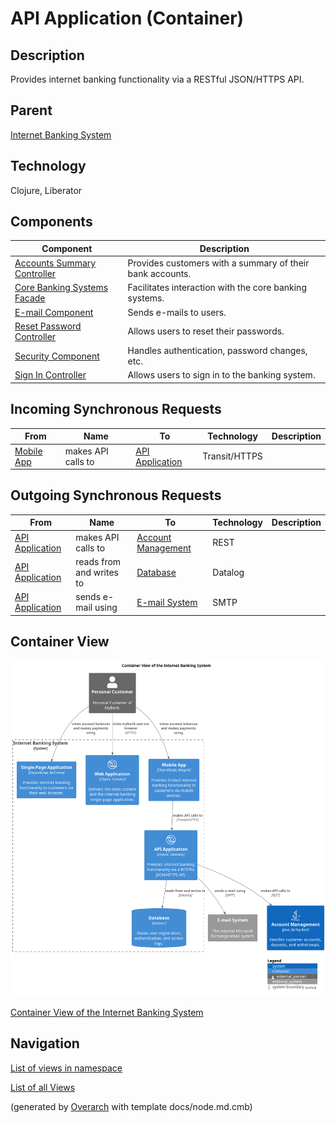 
# API Application (Container)
## Description
Provides internet banking functionality via a RESTful JSON/HTTPS API.

## Parent
[Internet Banking System](../../../mybank/digital-banking/internet-banking-system/internet-banking-system.md)

## Technology
Clojure, Liberator
## Components
| Component | Description |
|---|---|
| [Accounts Summary Controller](../../../mybank/digital-banking/internet-banking-system/accounts-summary-controller.md)| Provides customers with a summary of their bank accounts. |
| [Core Banking Systems Facade](../../../mybank/digital-banking/internet-banking-system/core-banking-systems-facade.md)| Facilitates interaction with the core banking systems. |
| [E-mail Component](../../../mybank/digital-banking/internet-banking-system/email-component.md)| Sends e-mails to users. |
| [Reset Password Controller](../../../mybank/digital-banking/internet-banking-system/reset-password-controller.md)| Allows users to reset their passwords. |
| [Security Component](../../../mybank/digital-banking/internet-banking-system/security-component.md)| Handles authentication, password changes, etc. |
| [Sign In Controller](../../../mybank/digital-banking/internet-banking-system/sign-in-controller.md)| Allows users to sign in to the banking system. |
## Incoming Synchronous Requests 
| From | Name | To | Technology | Description |
|---|---|---|---|---|
| [Mobile App](../../../mybank/digital-banking/internet-banking-system/mobile-app.md) | makes API calls to | [API Application](../../../mybank/digital-banking/internet-banking-system/api-application.md) | Transit/HTTPS |  |
## Outgoing Synchronous Requests 
| From | Name | To | Technology | Description |
|---|---|---|---|---|
| [API Application](../../../mybank/digital-banking/internet-banking-system/api-application.md) | makes API calls to | [Account Management](../../../mybank/core-banking/account-management-system.md) | REST |  |
| [API Application](../../../mybank/digital-banking/internet-banking-system/api-application.md) | reads from and writes to | [Database](../../../mybank/digital-banking/internet-banking-system/database.md) | Datalog |  |
| [API Application](../../../mybank/digital-banking/internet-banking-system/api-application.md) | sends e-mail using | [E-mail System](../../../mybank/email-system.md) | SMTP |  |

## Container View
![Container View of the Internet Banking System](../../../mybank/digital-banking/internet-banking-system/container-view.png)

[Container View of the Internet Banking System](../../../mybank/digital-banking/internet-banking-system/container-view.md)


## Navigation
[List of views in namespace](./views-in-namespace.md)

[List of all Views](../../../views.md)


(generated by [Overarch](https://github.com/soulspace-org/overarch) with template docs/node.md.cmb)
